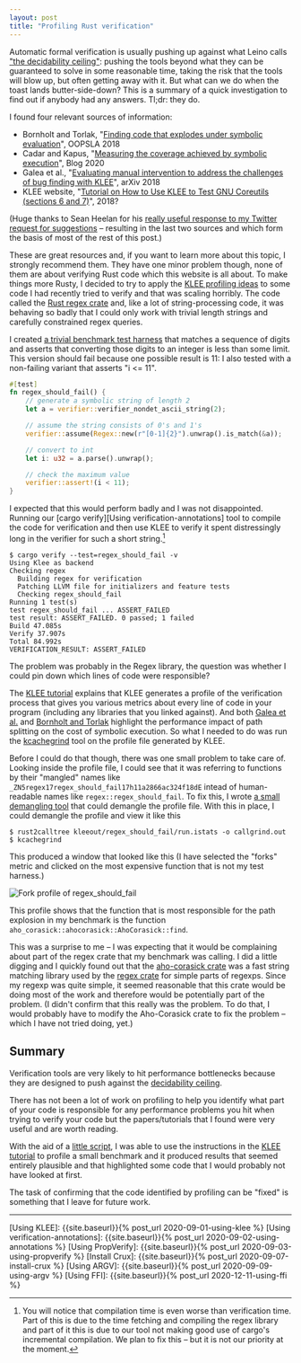 ```yaml
---
layout: post
title: "Profiling Rust verification"
---
```


Automatic formal verification is usually pushing up against what Leino calls ["the
decidability ceiling"][leino:informatics:2001]: pushing the tools beyond what
they can be guaranteed to solve in some reasonable time, taking the risk that
the tools will blow up, but often getting away with it.
But what can we do when the toast lands butter-side-down?
This is a summary of a quick investigation to find out if
anybody had any answers. Tl;dr: they do.

I found four relevant sources of information:

- Bornholt and Torlak, "[Finding code that explodes under symbolic
  evaluation][bornholt:oopsla:2018]", OOPSLA 2018
- Cadar and Kapus, "[Measuring the coverage achieved by symbolic
  execution][measuring coverage]", Blog 2020
- Galea et al., "[Evaluating manual intervention to address the challenges of
  bug finding with KLEE][galea:arxiv:2018]", arXiv 2018
- KLEE website, "[Tutorial on How to Use KLEE to Test GNU Coreutils (sections
  6 and 7)][KLEE testing CoreUtils]", 2018?

(Huge thanks to Sean Heelan for his [really useful response to my Twitter
request for suggestions](https://twitter.com/seanhn/status/1359244499793379335?s=20)
– resulting in the last two sources and which form the basis of most of the
rest of this post.)

These are great resources and, if you want to learn more about this topic,
I strongly recommend them.
They have one minor problem though, none of them are about verifying Rust code
which this website is all about.
To make things more Rusty, I decided to try to apply the [KLEE profiling
ideas][KLEE testing CoreUtils] to some code I had recently tried to verify and
that was scaling horribly.
The code called the [Rust regex crate][regex crate] and, like a lot of
string-processing code, it was behaving so badly that I could only work with
trivial length strings and carefully constrained regex queries.

I created [a trivial benchmark test harness][regex bottleneck] that matches
a sequence of digits and asserts that converting those digits to an integer is
less than some limit.
This version should fail because one possible result is 11: I also tested with
a non-failing variant that asserts "i <= 11".

``` rust
#[test]
fn regex_should_fail() {
    // generate a symbolic string of length 2
    let a = verifier::verifier_nondet_ascii_string(2);

    // assume the string consists of 0's and 1's
    verifier::assume(Regex::new(r"[0-1]{2}").unwrap().is_match(&a));

    // convert to int
    let i: u32 = a.parse().unwrap();

    // check the maximum value
    verifier::assert!(i < 11);
}
```

I expected that this would perform badly and I was not disappointed.
Running our [cargo verify][Using verification-annotations] tool to compile
the code for verification and then use KLEE to verify it spent distressingly
long in the verifier for such a short string.[^compilation-also-slow]

[^compilation-also-slow]:
    You will notice that compilation time is even worse than verification
    time.
    Part of this is due to the time fetching and compiling the regex library
    and part of it this is due to our tool not making good use of
    cargo's incremental compilation.
    We plan to fix this – but it is not our priority at the moment.

```
$ cargo verify --test=regex_should_fail -v
Using Klee as backend
Checking regex
  Building regex for verification
  Patching LLVM file for initializers and feature tests
  Checking regex_should_fail
Running 1 test(s)
test regex_should_fail ... ASSERT_FAILED
test result: ASSERT_FAILED. 0 passed; 1 failed
Build 47.085s
Verify 37.907s
Total 84.992s
VERIFICATION_RESULT: ASSERT_FAILED
```

The problem was probably in the Regex library, the question was whether I could
pin down which lines of code were responsible?

The [KLEE tutorial][KLEE testing CoreUtils] explains that KLEE generates
a profile of the verification process that gives you various metrics
about every line of code in your program (including any libraries that you
linked against).
And both [Galea et al.][galea:arxiv:2018]
and
[Bornholt and Torlak][bornholt:oopsla:2018]
highlight the performance impact of path splitting on the cost of symbolic execution.
So what I needed to do was run the [kcachegrind] tool
on the profile file generated by KLEE.

Before I could do that though, there was one small problem to take care
of. Looking inside the profile file, I could see that it was referring
to functions by their "mangled" names like 
`_ZN5regex17regex_should_fail17h11a2866ac324f18dE`
intead of human-readable names like
`regex::regex_should_fail`.
To fix this, I wrote [a small demangling tool][rust2calltree] that could demangle the
profile file.
With this in place, I could demangle the profile and view it like this

```
$ rust2calltree kleeout/regex_should_fail/run.istats -o callgrind.out
$ kcachegrind
```

This produced a window that looked like this
(I have selected the "forks" metric and clicked on the most expensive function
that is not my test harness.)

![Fork profile of regex_should_fail]({{site.baseurl}}/images/profiling-regex.png)

This profile shows that the function that is most responsible for
the path explosion in my benchmark is the function
`aho_corasick::ahocorasick::AhoCorasick::find`.

This was a surprise to me – I was expecting that it would be complaining about
part of the regex crate that my benchmark was calling.
I did a little digging and I quickly found out that the [aho-corasick crate]
was a fast string matching library used by the [regex crate]
for simple parts of regexps.
Since my regexp was quite simple, it seemed reasonable that this crate would
be doing most of the work and therefore would be potentially part of the
problem.
(I didn't confirm that this really was the problem.
To do that, I would probably have to modify the Aho-Corasick crate to
fix the problem – which I have not tried doing, yet.)


## Summary

Verification tools are very likely to hit performance bottlenecks because
they are designed to push against the [decidability ceiling][leino:informatics:2001].

There has not been a lot of work on profiling to help you identify what
part of your code is responsible for any performance problems you hit
when trying to verify your code but the papers/tutorials that I found were
very useful and are worth reading.

With the aid of a [little script][rust2calltree], I was able to use
the instructions in the [KLEE tutorial][KLEE testing CoreUtils]
to profile a small benchmark and it produced results that seemed entirely
plausible and that highlighted some code that I would probably not have
looked at first.

The task of confirming that the code identified by profiling can be
"fixed" is something that I leave for future work.

-----------


[aho-corasick crate]:             https://crates.io/crates/aho-corasick/
[CC-rs crate]:                    https://github.com/alexcrichton/cc-rs/
[Cargo build scripts]:            https://doc.rust-lang.org/cargo/reference/build-scripts.html
[Clang]:                          https://clang.llvm.org/
[Crux-MIR]:                       https://github.com/GaloisInc/mir-verifier/
[Docker]:                         https://www.docker.com/
[GraalVM and Rust]:               https://michaelbh.com/blog/graalvm-and-rust-1/
[Hypothesis]:                     https://hypothesis.works/
[kcachegrind]:                    https://kcachegrind.github.io/html/Home.html
[KLEE]:                           https://klee.github.io/
[Linux driver verification]:      http://linuxtesting.org/ldv/
[LLVM]:                           https://llvm.org/
[MIR blog post]:                  https://blog.rust-lang.org/2016/04/19/MIR.html
[PropTest book]:                  https://altsysrq.github.io/proptest-book/intro.html
[PropTest]:                       https://github.com/AltSysrq/proptest/
[regex crate]:                    https://crates.io/crates/regex
[Rust benchmarks]:                https://github.com/soarlab/rust-benchmarks/
[Rust port of QuickCheck]:        https://github.com/burntsushi/quickcheck/
[Rust's runtime]:                 https://blog.mgattozzi.dev/rusts-runtime/
[SMACK]:                          https://smackers.github.io/
[SV-COMP]:                        https://sv-comp.sosy-lab.org/2020/rules.php
[std::env::args source code]:     https://github.com/rust-lang/rust/blob/master/library/std/src/sys/unix/args.rs

[RVT git repo]:                   {{site.gitrepo}}/
[cargo-verify source]:            {{site.gitrepo}}blob/main/cargo-verify/
[compatibility-test]:             {{site.gitrepo}}blob/main/compatibility-test/src
[demos/simple/ffi directory]:     {{site.gitrepo}}blob/main/demos/simple/ffi/
[CONTRIBUTING]:                   {{site.gitrepo}}blob/main/CONTRIBUTING.md
[LICENSE-APACHE]:                 {{site.gitrepo}}blob/main/LICENSE-APACHE
[LICENSE-MIT]:                    {{site.gitrepo}}blob/main/LICENSE-MIT
[regex bottleneck]:               {{site.gitrepo}}blob/main/demos/bottlenecks/regex/src/main.rs
[rust2calltree]:                  {{site.gitrepo}}tree/main/rust2calltree

[Using KLEE]:                     {{site.baseurl}}{% post_url 2020-09-01-using-klee %}
[Using verification-annotations]: {{site.baseurl}}{% post_url 2020-09-02-using-annotations %}
[Using PropVerify]:               {{site.baseurl}}{% post_url 2020-09-03-using-propverify %}
[Install Crux]:                   {{site.baseurl}}{% post_url 2020-09-07-install-crux %}
[Using ARGV]:                     {{site.baseurl}}{% post_url 2020-09-09-using-argv %}
[Using FFI]:                      {{site.baseurl}}{% post_url 2020-12-11-using-ffi %}

[Measuring coverage]:             http://ccadar.blogspot.com/2020/07/measuring-coverage-achieved-by-symbolic.html
[KLEE testing CoreUtils]:         https://klee.github.io/tutorials/testing-coreutils/
[galea:arxiv:2018]:               https://alastairreid.github.io/RelatedWork/papers/galea:arxiv:2018/
[bornholt:oopsla:2018]:           https://alastairreid.github.io/RelatedWork/papers/bornholt:oopsla:2018/
[Verification Profiling]:         https://alastairreid.github.io/RelatedWork/notes/verification-profiling/
[leino:informatics:2001]:         https://alastairreid.github.io/RelatedWork/papers/leino:informatics:2001/

[Rust design for testability]:    https://alastairreid.github.io/rust-testability/
[Rust testing or verification]:   https://alastairreid.github.io/why-not-both/
[Verification competitions]:      https://alastairreid.github.io/verification-competitions/
